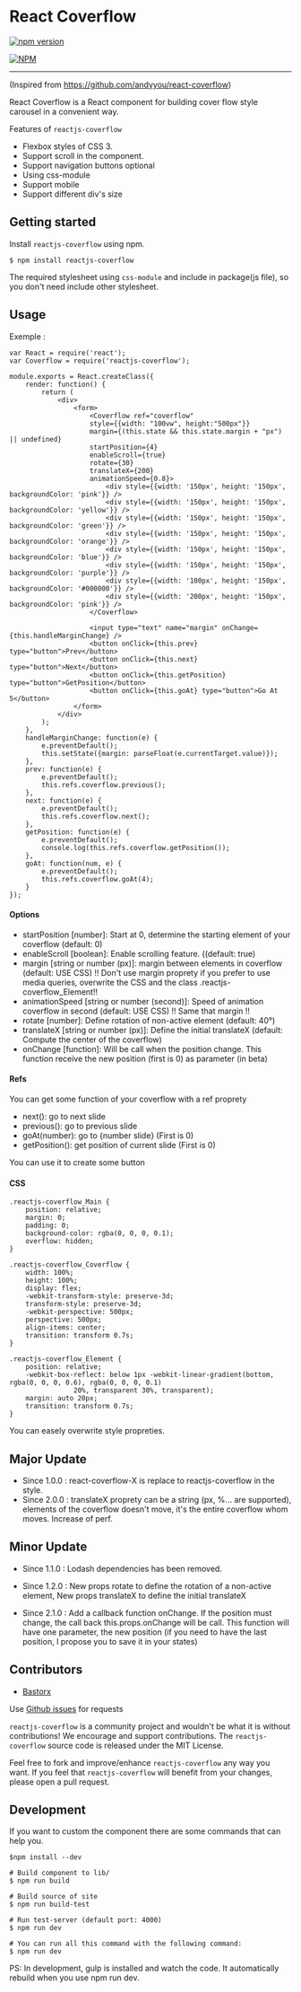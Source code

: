 # React Coverflow

[![npm version](https://badge.fury.io/js/reactjs-coverflow.svg)](http://badge.fury.io/js/reactjs-coverflow)

[![NPM](https://nodei.co/npm/reactjs-coverflow.png)](https://nodei.co/npm/reactjs-coverflow/)

---

(Inspired from https://github.com/andyyou/react-coverflow)

React Coverflow is a React component for building cover flow style carousel in a
convenient way.

Features of `reactjs-coverflow`

* Flexbox styles of CSS 3.
* Support scroll in the component.
* Support navigation buttons optional
* Using css-module
* Support mobile
* Support different div's size

## Getting started

Install `reactjs-coverflow` using npm.

```
$ npm install reactjs-coverflow
```

The required stylesheet using `css-module` and include in package(js file), so
you don't need include other stylesheet.

## Usage

Exemple :

```
var React = require('react');
var Coverflow = require('reactjs-coverflow');

module.exports = React.createClass({
	render: function() {
		return (
			<div>
				<form>
					<Coverflow ref="coverflow"
					style={{width: "100vw", height:"500px"}}
					margin={(this.state && this.state.margin + "px") || undefined}
					startPosition={4}
					enableScroll={true}
					rotate={30}
					translateX={200}
					animationSpeed={0.8}>
					    <div style={{width: '150px', height: '150px', backgroundColor: 'pink'}} />
					    <div style={{width: '150px', height: '150px', backgroundColor: 'yellow'}} />
					    <div style={{width: '150px', height: '150px', backgroundColor: 'green'}} />
					    <div style={{width: '150px', height: '150px', backgroundColor: 'orange'}} />
					    <div style={{width: '150px', height: '150px', backgroundColor: 'blue'}} />
					    <div style={{width: '150px', height: '150px', backgroundColor: 'purple'}} />
					    <div style={{width: '100px', height: '150px', backgroundColor: '#000000'}} />
					    <div style={{width: '200px', height: '150px', backgroundColor: 'pink'}} />
					</Coverflow>

					<input type="text" name="margin" onChange={this.handleMarginChange} />
					<button onClick={this.prev} type="button">Prev</button>
					<button onClick={this.next} type="button">Next</button>
					<button onClick={this.getPosition} type="button">GetPosition</button>
					<button onClick={this.goAt} type="button">Go At 5</button>
				</form>
			</div>
		);
	},
	handleMarginChange: function(e) {
		e.preventDefault();
		this.setState({margin: parseFloat(e.currentTarget.value)});
	},
	prev: function(e) {
		e.preventDefault();
		this.refs.coverflow.previous();
	},
	next: function(e) {
		e.preventDefault();
		this.refs.coverflow.next();
	},
	getPosition: function(e) {
		e.preventDefault();
		console.log(this.refs.coverflow.getPosition());
	},
	goAt: function(num, e) {
		e.preventDefault();
		this.refs.coverflow.goAt(4);
	}
});
```

#### Options

* startPosition [number]: Start at 0, determine the starting element of your
	coverflow (default: 0)
* enableScroll [boolean]: Enable scrolling feature. ((default: true)
* margin [string or number (px)]: margin between elements in coverflow (default:
	USE CSS) !! Don't use margin proprety if you prefer to use media queries,
	overwrite the CSS and the class .reactjs-coverflow_Element!!
* animationSpeed [string or number (second)]: Speed of animation coverflow in
	second (default: USE CSS) !! Same that margin !!
* rotate [number]: Define rotation of non-active element (default: 40°)
* translateX [string or number (px)]: Define the initial translateX (default:
	Compute the center of the coverflow)
* onChange [function]: Will be call when the position change. This function
	receive the new position (first is 0) as parameter (in beta)

#### Refs

You can get some function of your coverflow with a ref proprety

* next(): go to next slide
* previous(): go to previous slide
* goAt(number): go to {number slide} (First is 0)
* getPosition(): get position of current slide (First is 0)

You can use it to create some button

#### CSS

```
.reactjs-coverflow_Main {
	position: relative;
	margin: 0;
	padding: 0;
	background-color: rgba(0, 0, 0, 0.1);
	overflow: hidden;
}

.reactjs-coverflow_Coverflow {
	width: 100%;
	height: 100%;
	display: flex;
	-webkit-transform-style: preserve-3d;
	transform-style: preserve-3d;
	-webkit-perspective: 500px;
	perspective: 500px;
	align-items: center;
	transition: transform 0.7s;
}

.reactjs-coverflow_Element {
	position: relative;
	-webkit-box-reflect: below 1px -webkit-linear-gradient(bottom, rgba(0, 0, 0, 0.6), rgba(0, 0, 0, 0.1)
				20%, transparent 30%, transparent);
	margin: auto 20px;
	transition: transform 0.7s;
}
```

You can easely overwrite style propreties.

## Major Update

* Since 1.0.0 : react-coverflow-X is replace to reactjs-coverflow in the style.
* Since 2.0.0 : translateX proprety can be a string (px, %... are supported),
	elements of the coverflow doesn't move, it's the entire coverflow whom moves.
	Increase of perf.

## Minor Update

* Since 1.1.0 : Lodash dependencies has been removed.
* Since 1.2.0 : New props rotate to define the rotation of a non-active element,
	New props translateX to define the initial translateX

* Since 2.1.0 : Add a callback function onChange. If the position must change,
	the call back this.props.onChange will be call. This function will have one
	parameter, the new position (if you need to have the last position, I propose
	you to save it in your states)

## Contributors

* [Bastorx](https://github.com/Bastorx)

Use [Github issues](https://github.com/Bastorx/reactjs-coverflow/issues) for
requests

`reactjs-coverflow` is a community project and wouldn't be what it is without
contributions! We encourage and support contributions. The `reactjs-coverflow`
source code is released under the MIT License.

Feel free to fork and improve/enhance `reactjs-coverflow` any way you want. If
you feel that `reactjs-coverflow` will benefit from your changes, please open a
pull request.

## Development

If you want to custom the component there are some commands that can help you.

```
$npm install --dev
```

```
# Build component to lib/
$ npm run build

# Build source of site
$ npm run build-test

# Run test-server (default port: 4000)
$ npm run dev

# You can run all this command with the following command:
$ npm run dev
```

PS: In development, gulp is installed and watch the code. It automatically
rebuild when you use npm run dev.
